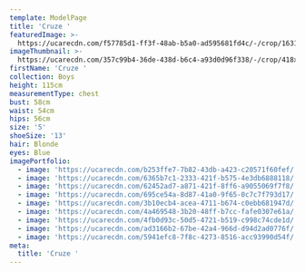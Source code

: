 ```yaml
---
template: ModelPage
title: 'Cruze '
featuredImage: >-
  https://ucarecdn.com/f57785d1-ff3f-48ab-b5a0-ad595681fd4c/-/crop/1631x637/0,944/-/preview/
imageThumbnail: >-
  https://ucarecdn.com/357c99b4-36de-438d-b6c4-a93d0d96f338/-/crop/418x567/116,47/-/preview/
firstName: 'Cruze '
collection: Boys
height: 115cm
measurementType: chest
bust: 58cm
waist: 54cm
hips: 56cm
size: '5'
shoeSize: '13'
hair: Blonde
eyes: Blue
imagePortfolio:
  - image: 'https://ucarecdn.com/b253ffe7-7b82-43db-a423-c20571f60fef/'
  - image: 'https://ucarecdn.com/6365b7c1-2333-421f-b575-4e3db6888118/'
  - image: 'https://ucarecdn.com/62452ad7-a871-421f-8ff6-a9055069f7f8/'
  - image: 'https://ucarecdn.com/695ce54a-8d87-41a0-9f65-0c7c7f793d17/'
  - image: 'https://ucarecdn.com/3b10ecb4-acea-4711-b674-c0ebb681947d/'
  - image: 'https://ucarecdn.com/4a469548-3b20-48ff-b7cc-fafe0307e61a/'
  - image: 'https://ucarecdn.com/4fb0d93c-50d5-4721-b519-c998c74cde1d/'
  - image: 'https://ucarecdn.com/ad3166b2-67be-42a4-966d-d94d2ad0776f/'
  - image: 'https://ucarecdn.com/5941efc8-7f8c-4273-8516-acc93990d54f/'
meta:
  title: 'Cruze '
---
```


